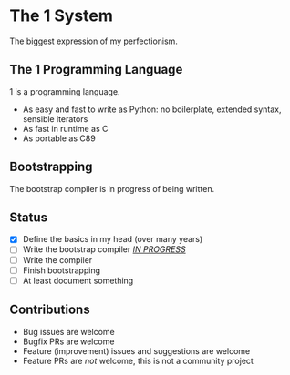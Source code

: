 # The 1 System

The biggest expression of my perfectionism.

## The 1 Programming Language
1 is a programming language.
- As easy and fast to write as Python: no boilerplate, extended syntax, sensible iterators
- As fast in runtime as C
- As portable as C89

## Bootstrapping
The bootstrap compiler is in progress of being written.

## Status
- [x] Define the basics in my head (over many years)
- [ ] Write the bootstrap compiler [*IN PROGRESS*](bootstrap)
- [ ] Write the compiler
- [ ] Finish bootstrapping
- [ ] At least document something

## Contributions
- Bug issues are welcome
- Bugfix PRs are welcome
- Feature (improvement) issues and suggestions are welcome
- Feature PRs are *not* welcome, this is not a community project
